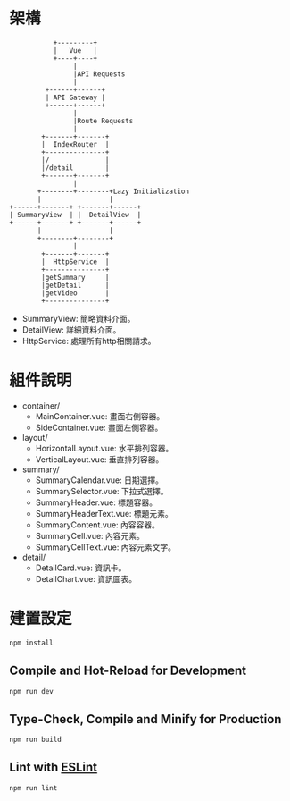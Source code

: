 # 架構
```
           +---------+
           |   Vue   |
           +----+----+
                |
                |API Requests
                |
         +------+------+
         | API Gateway |
         +------+------+
                |
                |Route Requests
                |
        +-------+-------+
        |  IndexRouter  |
        +---------------+
        |/              |
        |/detail        |
        +-------+-------+
                |
       +--------+--------+Lazy Initialization
       |                 |
+------+-------+ +-------+------+
| SummaryView  | |  DetailView  |
+------+-------+ +-------+------+
       |                 |
       +--------+--------+
                |
        +-------+-------+
        |  HttpService  |
        +---------------+
        |getSummary     |
        |getDetail      |
        |getVideo       |
        +---------------+
```
- SummaryView: 簡略資料介面。
- DetailView: 詳細資料介面。
- HttpService: 處理所有http相關請求。

# 組件說明
- container/
  - MainContainer.vue: 畫面右側容器。
  - SideContainer.vue: 畫面左側容器。
- layout/
  - HorizontalLayout.vue: 水平排列容器。
  - VerticalLayout.vue: 垂直排列容器。
- summary/
  - SummaryCalendar.vue: 日期選擇。
  - SummarySelector.vue: 下拉式選擇。
  - SummaryHeader.vue: 標題容器。
  - SummaryHeaderText.vue: 標題元素。
  - SummaryContent.vue: 內容容器。
  - SummaryCell.vue: 內容元素。
  - SummaryCellText.vue: 內容元素文字。
- detail/
  - DetailCard.vue: 資訊卡。
  - DetailChart.vue: 資訊圖表。
# 建置設定

```sh
npm install
```

## Compile and Hot-Reload for Development

```sh
npm run dev
```

## Type-Check, Compile and Minify for Production

```sh
npm run build
```

## Lint with [ESLint](https://eslint.org/)

```sh
npm run lint
```
